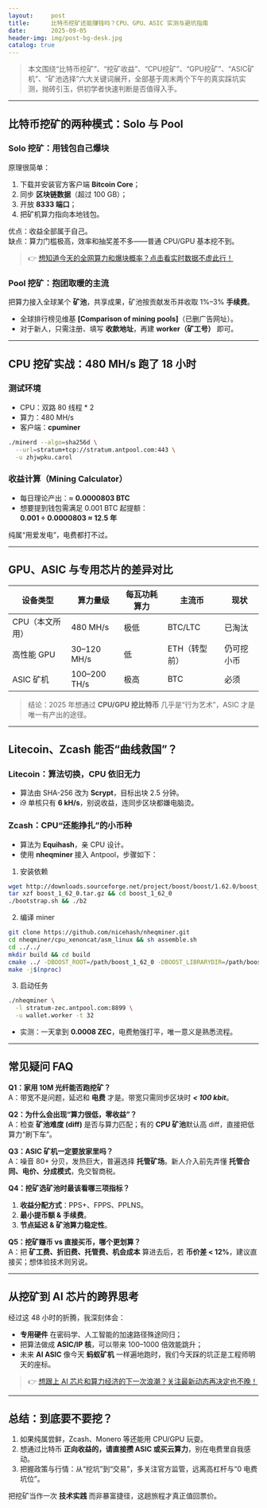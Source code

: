 ```yaml
---
layout:     post
title:      比特币挖矿还能赚钱吗？CPU、GPU、ASIC 实测与避坑指南
date:       2025-09-05
header-img: img/post-bg-desk.jpg
catalog: true
---
```


> 本文围绕“比特币挖矿”、“挖矿收益”、“CPU挖矿”、“GPU挖矿”、“ASIC矿机”、“矿池选择”六大关键词展开，全部基于周末两个下午的真实踩坑实测，抛砖引玉，供初学者快速判断是否值得入手。

---

## 比特币挖矿的两种模式：Solo 与 Pool  
### Solo 挖矿：用钱包自己爆块

原理很简单：  
1. 下载并安装官方客户端 **Bitcoin Core**；  
2. 同步 **区块链数据**（超过 100 GB）；  
3. 开放 **8333 端口**；  
4. 把矿机算力指向本地钱包。  

优点：收益全部属于自己。  
缺点：算力门槛极高，效率和抽奖差不多——普通 CPU/GPU 基本挖不到。

> 👉 [想知道今天的全网算力和爆块概率？点击看实时数据不虚此行！](https://okxdog.com/)

### Pool 挖矿：抱团取暖的主流

把算力接入全球某个 **矿池**，共享成果，矿池按贡献发币并收取 1%–3% **手续费**。  
- 全球排行榜见维基 **[Comparison of mining pools]**（已删广告网址）。  
- 对于新人，只需注册、填写 **收款地址**，再建 **worker（矿工号）** 即可。

---

## CPU 挖矿实战：480 MH/s 跑了 18 小时

### 测试环境
- CPU：双路 80 线程 * 2  
- 算力：480 MH/s  
- 客户端：**cpuminer**

```bash
./minerd --algo=sha256d \
  --url=stratum+tcp://stratum.antpool.com:443 \
  -u zhjwpku.carol
```

### 收益计算（Mining Calculator）
- 每日理论产出：≈ **0.0000803 BTC**  
- 想要提到钱包需满足 0.001 BTC 起提额：  
  **0.001 ÷ 0.0000803 ≈ 12.5 年**  

纯属“用爱发电”，电费都打不过。  

---

## GPU、ASIC 与专用芯片的差异对比

| 设备类型 | 算力量级 | 每瓦功耗算力 | 主流币 | 现状 |
| --- | --- | --- | --- | --- |
| CPU（本文所用） | 480 MH/s | 极低 | BTC/LTC | 已淘汰 |
| 高性能 GPU | 30–120 MH/s | 低 | ETH（转型前）| 仍可挖小币 |
| ASIC 矿机 | 100–200 TH/s | 极高 | BTC | 必须 |

> 结论：2025 年想通过 **CPU/GPU 挖比特币** 几乎是“行为艺术”，ASIC 才是唯一有产出的途径。

---

## Litecoin、Zcash 能否“曲线救国”？

### Litecoin：算法切换，CPU 依旧无力
- 算法由 SHA-256 改为 **Scrypt**，目标出块 2.5 分钟。  
- i9 单核只有 **6 kH/s**，别说收益，连同步区块都嫌电脑烫。

### Zcash：CPU“还能挣扎”的小币种
- 算法为 **Equihash**，亲 CPU 设计。  
- 使用 **nheqminer** 接入 Antpool，步骤如下：

1. 安装依赖  
```bash
wget http://downloads.sourceforge.net/project/boost/boost/1.62.0/boost_1_62_0.tar.gz
tar xzf boost_1_62_0.tar.gz && cd boost_1_62_0
./bootstrap.sh && ./b2
```

2. 编译 miner  
```bash
git clone https://github.com/nicehash/nheqminer.git
cd nheqminer/cpu_xenoncat/asm_linux && sh assemble.sh
cd ../../
mkdir build && cd build
cmake ../ -DBOOST_ROOT=/path/boost_1_62_0 -DBOOST_LIBRARYDIR=/path/boost_1_62_0/libs
make -j$(nproc)
```

3. 启动任务  
```bash
./nheqminer \
  -l stratum-zec.antpool.com:8899 \
  -u wallet.worker -t 32
```

- 实测：一天拿到 **0.0008 ZEC**，电费勉强打平，唯一意义是熟悉流程。

---

## 常见疑问 FAQ

**Q1：家用 10M 光纤能否跑挖矿？**  
A：带宽不是问题，延迟和 **电费** 才是。带宽只需同步区块时 ***< 100 kbit***。

**Q2：为什么会出现“算力很低，零收益”？**  
A：检查 **矿池难度 (diff)** 是否与算力匹配；有的 **CPU 矿池**默认高 diff，直接把低算力“刷下车”。

**Q3：ASIC 矿机一定要放家里吗？**  
A：噪音 80+ 分贝，发热巨大，普遍选择 **托管矿场**。新人介入前先弄懂 **托管合同、电价、分成模式**，免交智商税。

**Q4：挖矿选矿池时最该看哪三项指标？**  
1. **收益分配方式**：PPS+、FPPS、PPLNS。  
2. **最小提币额 & 手续费**。  
3. **节点延迟 & 矿池算力稳定性**。

**Q5：挖矿赚币 vs 直接买币，哪个更划算？**  
A：把 **矿工费、折旧费、托管费、机会成本** 算进去后，若 **币价差 < 12%**，建议直接买；想体验技术则另说。  

---

## 从挖矿到 AI 芯片的跨界思考

经过这 48 小时的折腾，我深刻体会：  

- **专用硬件** 在密码学、人工智能的加速路径殊途同归；  
- 把算法做成 **ASIC/IP 核**，可以带来 100–1000 倍效能跳升；  
- 未来 **AI ASIC** 像今天 **蚂蚁矿机** 一样遍地跑时，我们今天踩的坑正是工程师明天的座标。

> 👉 [想跟上 AI 芯片和算力经济的下一次浪潮？关注最新动态再决定也不晚！](https://okxdog.com/)

---

## 总结：到底要不要挖？

1. 如果纯属尝鲜，Zcash、Monero 等还能用 CPU/GPU 玩耍。  
2. 想通过比特币 **正向收益的，请直接攒 ASIC 或买云算力**，别在电费里自我感动。  
3. 把握政策与行情：从“挖坑”到“交易”，多关注官方监管，远离高杠杆与“0 电费坑位”。  

把挖矿当作一次 **技术实践** 而非暴富捷径，这趟旅程才真正值回票价。